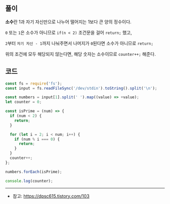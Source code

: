 ## 풀이
**소수**란 1과 자기 자신만으로 나누어 떨어지는 1보다 큰 양의 정수이다.

`0` 또는 `1`은 소수가 아니므로 `if(n < 2)` 조건문을 걸어 `return;` 했고,

`2`부터 `자기 자신 - 1`까지 나눠주면서 나머지가 `0`된다면 소수가 아니므로 `return;`

위의 조건에 모두 해당되지 않는다면, 해당 숫자는 소수이므로 `counter++;` 해준다.

## 코드

```js
const fs = require('fs');
const input = fs.readFileSync('/dev/stdin').toString().split('\n');

const numbers = input[1].split(' ').map((value) => +value);
let counter = 0;

const isPrime = (num) => {
  if (num < 2) {
    return;
  }

  for (let i = 2; i < num; i++) {
    if (num % i === 0) {
      return;
    }
  }
  counter++;
};

numbers.forEach(isPrime);

console.log(counter);
```

___

- 참고: https://dpsc615.tistory.com/103